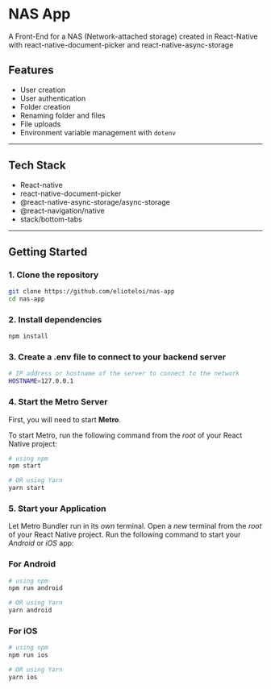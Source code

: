 ﻿# NAS App

A Front-End for a NAS (Network-attached storage) created in React-Native with react-native-document-picker and react-native-async-storage 

## Features

- User creation
- User authentication
- Folder creation
- Renaming folder and files 
- File uploads
- Environment variable management with `dotenv`


---

## Tech Stack

- React-native
- react-native-document-picker
- @react-native-async-storage/async-storage
- @react-navigation/native 
- stack/bottom-tabs
---

## Getting Started

### 1. Clone the repository

```bash
git clone https://github.com/elioteloi/nas-app
cd nas-app
```

### 2. Install dependencies

```bash
npm install
```

### 3. Create a .env file to connect to your backend server

```bash
# IP address or hostname of the server to connect to the network
HOSTNAME=127.0.0.1
```

### 4. Start the Metro Server

First, you will need to start **Metro**.

To start Metro, run the following command from the _root_ of your React Native project:

```bash
# using npm
npm start

# OR using Yarn
yarn start
```

### 5. Start your Application

Let Metro Bundler run in its _own_ terminal. Open a _new_ terminal from the _root_ of your React Native project. Run the following command to start your _Android_ or _iOS_ app:

### For Android

```bash
# using npm
npm run android

# OR using Yarn
yarn android
```

### For iOS

```bash
# using npm
npm run ios

# OR using Yarn
yarn ios
```
